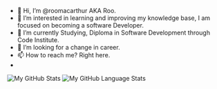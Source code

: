 - 👋 Hi, I’m @roomacarthur AKA Roo.
- 👀 I’m interested in learning and improving my knowledge base, I am focused on becoming a software Developer.
- 🌱 I’m currently Studying, Diploma in Software Development through Code Institute. 
- 💞️ I’m looking for a change in career. 
- 📫 How to reach me? Right here. 
- 
![My GitHub Stats](https://github-readme-stats.vercel.app/api/?username=roomacarthur&count_private=true&theme=tokyonight&showicons=true)
![My GitHub Language Stats](https://github-readme-stats.vercel.app/api/top-langs/?username=roomacarthur&langs_count=5&theme=tokyonight)

